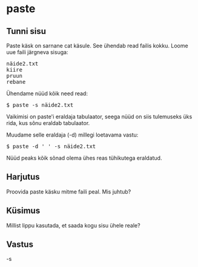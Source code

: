 # paste

## Tunni sisu

Paste käsk on sarnane cat käsule. See ühendab read failis kokku.
Loome uue faili järgneva sisuga:

<pre>
näide2.txt
kiire
pruun
rebane
</pre>

Ühendame nüüd kõik need read:

<pre>$ paste -s näide2.txt</pre>

Vaikimisi on paste'i eraldaja tabulaator, seega nüüd on siis tulemuseks üks rida, kus sõnu eraldab tabulaator.

Muudame selle eraldaja (-d) millegi loetavama vastu:


<pre>$ paste -d ' ' -s näide2.txt</pre> 

Nüüd peaks kõik sõnad olema ühes reas tühikutega eraldatud.

## Harjutus

Proovida paste käsku mitme faili peal. Mis juhtub?

## Küsimus

Millist lippu kasutada, et saada kogu sisu ühele reale?

## Vastus

-s
